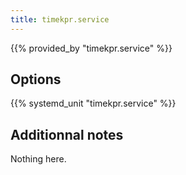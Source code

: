 ```yaml
---
title: timekpr.service
---
```


{{% provided_by "timekpr.service" %}}

## Options

{{% systemd_unit "timekpr.service" %}}

## Additionnal notes

Nothing here.